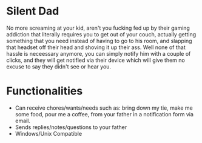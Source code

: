 # Silent Dad
No more screaming at your kid, aren't you fucking fed up by their gaming addiction that literally requires you to get out of your couch, actually getting something that you need instead of having to go to his room, and slapping that headset off their head and shoving it up their ass. Well none of that hassle is neceessary anymore, you can simply notify him with a couple  of clicks, and they will get notified via their device which will give them no excuse to say they didn't see or hear you.

# Functionalities
- Can receive chores/wants/needs such as: bring down my tie, make me some food, pour me a coffee,  from your father in a notification form via email.
- Sends replies/notes/questions to your father 
- Windows/Unix Compatible

